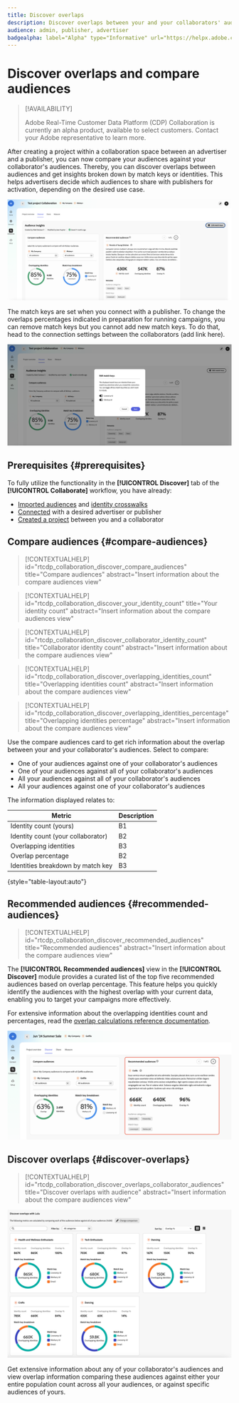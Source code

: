 ```yaml
---
title: Discover overlaps
description: Discover overlaps between your and your collaborators' audiences
audience: admin, publisher, advertiser
badgealpha: label="Alpha" type="Informative" url="https://helpx.adobe.com/legal/product-descriptions/real-time-customer-data-platform-b2b-edition-prime-and-ultimate-packages.html newtab=true"
---
```


# Discover overlaps and compare audiences

>[!AVAILABILITY]
>
>Adobe Real-Time Customer Data Platform (CDP) Collaboration is currently an alpha product, available to select customers. Contact your Adobe representative to learn more. 

After creating a project within a collaboration space between an advertiser and a publisher, you can now compare your audiences against your collaborator's audiences. Thereby, you can discover overlaps between audiences and get insights broken down by match keys or identities. This helps advertisers decide which audiences to share with publishers for activation, depending on the desired use case.

![Discover overlaps](/help/assets/collaborate/discover-overlaps/discover-overlaps.png)

The match keys are set when you connect with a publisher. To change the overlaps percentages indicated in preparation for running campaigns, you can remove match keys but you cannot add new match keys. To do that, head to the connection settings between the collaborators (add link here).

![Edit match keys screen](/help/assets/collaborate/discover-overlaps/edit-match-keys.png)

## Prerequisites {#prerequisites}

To fully utilize the functionality in the **[!UICONTROL Discover]** tab of the **[!UICONTROL Collaborate]** workflow, you have already:

* [Imported audiences](/help/guide/setup/onboard-audiences.md) and [identity crosswalks](/help/guide/setup/identity-crosswalk.md)
* [Connected](/help/guide/connect-publisher-advertiser/establishing-connections.md) with a desired advertiser or publisher
* [Created a project](/help/guide/collaborate/manage-projects.md) between you and a collaborator

## Compare audiences {#compare-audiences}

>[!CONTEXTUALHELP]
>id="rtcdp_collaboration_discover_compare_audiences"
>title="Compare audiences"
>abstract="Insert information about the compare audiences view"

>[!CONTEXTUALHELP]
>id="rtcdp_collaboration_discover_your_identity_count"
>title="Your identity count"
>abstract="Insert information about the compare audiences view"

>[!CONTEXTUALHELP]
>id="rtcdp_collaboration_discover_collaborator_identity_count"
>title="Collaborator identity count"
>abstract="Insert information about the compare audiences view"

>[!CONTEXTUALHELP]
>id="rtcdp_collaboration_discover_overlapping_identities_count"
>title="Overlapping identities count"
>abstract="Insert information about the compare audiences view"

>[!CONTEXTUALHELP]
>id="rtcdp_collaboration_discover_overlapping_identities_percentage"
>title="Overlapping identities percentage"
>abstract="Insert information about the compare audiences view"

Use the compare audiences card to get rich information about the overlap between your and your collaborator's audiences. Select to compare:

* One of your audiences against one of your collaborator's audiences
* One of your audiences against all of your collaborator's audiences
* All your audiences against all of your collaborator's audiences
* All your audiences against one of your collaborator's audiences

The information displayed relates to:

|Metric | Description |
|---------|----------|
| Identity count (yours) | B1 |
| Identity count (your collaborator) | B2 |
| Overlapping identities | B3 |
| Overlap percentage | B2 |
| Identities breakdown by match key | B3 |

{style="table-layout:auto"}

## Recommended audiences {#recommended-audiences}

>[!CONTEXTUALHELP]
>id="rtcdp_collaboration_discover_recommended_audiences"
>title="Recommended audiences"
>abstract="Insert information about the compare audiences view"

The **[!UICONTROL Recommended audiences]** view in the **[!UICONTROL Discover]** module provides a curated list of the top five recommended audiences based on overlap percentage. This feature helps you quickly identify the audiences with the highest overlap with your current data, enabling you to target your campaigns more effectively.

For extensive information about the overlapping identities count and percentages, read the [overlap calculations reference documentation](/help/guide/reference/overlap-calculations.md).

![Recommended audiences view](/help/assets/collaborate/discover-overlaps/recommended-audiences-highlighted.png)

## Discover overlaps {#discover-overlaps}

>[!CONTEXTUALHELP]
>id="rtcdp_collaboration_discover_overlaps_collaborator_audiences"
>title="Discover overlaps with audience"
>abstract="Insert information about the compare audiences view"

![Discover overlaps with different audiences view](/help/assets/collaborate/discover-overlaps/discover-overlaps-cards-view.png)

Get extensive information about any of your collaborator's audiences and view overlap information comparing these audiences against either your entire population count across all your audiences, or against specific audiences of yours.




